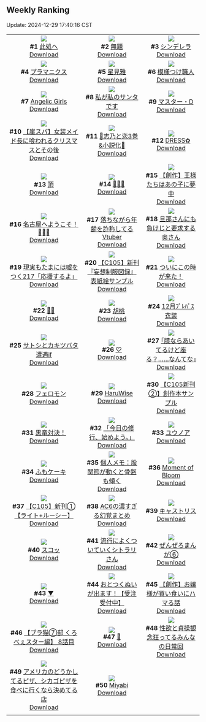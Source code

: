## Weekly Ranking
Update: 2024-12-29 17:40:16 CST

|      |      |      |
| :----: | :----: | :----: |
| ![](https://i.pixiv.re/c/240x480/img-master/img/2024/12/23/19/43/45/125456263_p0_master1200.jpg)<br>**#1** [此処へ](https://www.pixiv.net/artworks/125456263)<br>[Download](https://i.pixiv.re/img-original/img/2024/12/23/19/43/45/125456263_p0.jpg) | ![](https://i.pixiv.re/c/240x480/img-master/img/2024/12/23/00/24/30/125436762_p0_master1200.jpg)<br>**#2** [無題](https://www.pixiv.net/artworks/125436762)<br>[Download](https://i.pixiv.re/img-original/img/2024/12/23/00/24/30/125436762_p0.png) | ![](https://i.pixiv.re/c/240x480/img-master/img/2024/12/24/00/00/03/125465307_p0_master1200.jpg)<br>**#3** [シンデレラ](https://www.pixiv.net/artworks/125465307)<br>[Download](https://i.pixiv.re/img-original/img/2024/12/24/00/00/03/125465307_p0.png) |
| ![](https://i.pixiv.re/c/240x480/img-master/img/2024/12/23/00/00/21/125435446_p0_master1200.jpg)<br>**#4** [プラマニクス](https://www.pixiv.net/artworks/125435446)<br>[Download](https://i.pixiv.re/img-original/img/2024/12/23/00/00/21/125435446_p0.jpg) | ![](https://i.pixiv.re/c/240x480/img-master/img/2024/12/22/01/23/17/125403192_p0_master1200.jpg)<br>**#5** [星見雅](https://www.pixiv.net/artworks/125403192)<br>[Download](https://i.pixiv.re/img-original/img/2024/12/22/01/23/17/125403192_p0.png) | ![](https://i.pixiv.re/c/240x480/img-master/img/2024/12/23/20/30/02/125457725_p0_master1200.jpg)<br>**#6** [模様つけ職人](https://www.pixiv.net/artworks/125457725)<br>[Download](https://i.pixiv.re/img-original/img/2024/12/23/20/30/02/125457725_p0.png) |
| ![](https://i.pixiv.re/c/240x480/img-master/img/2024/12/23/00/01/39/125435641_p0_master1200.jpg)<br>**#7** [Angelic Girls](https://www.pixiv.net/artworks/125435641)<br>[Download](https://i.pixiv.re/img-original/img/2024/12/23/00/01/39/125435641_p0.jpg) | ![](https://i.pixiv.re/c/240x480/img-master/img/2024/12/22/07/30/01/125408413_p0_master1200.jpg)<br>**#8** [私が私のサンタです](https://www.pixiv.net/artworks/125408413)<br>[Download](https://i.pixiv.re/img-original/img/2024/12/22/07/30/01/125408413_p0.jpg) | ![](https://i.pixiv.re/c/240x480/img-master/img/2024/12/24/00/00/34/125465541_p0_master1200.jpg)<br>**#9** [マスター・D](https://www.pixiv.net/artworks/125465541)<br>[Download](https://i.pixiv.re/img-original/img/2024/12/24/00/00/34/125465541_p0.jpg) |
| ![](https://i.pixiv.re/c/240x480/img-master/img/2024/12/24/18/00/22/125486856_p0_master1200.jpg)<br>**#10** [【崖スパ】女装メイド長に喰われるクリスマスとその後](https://www.pixiv.net/artworks/125486856)<br>[Download](https://i.pixiv.re/img-original/img/2024/12/24/18/00/22/125486856_p0.jpg) | ![](https://i.pixiv.re/c/240x480/img-master/img/2024/12/22/00/09/17/125400864_p0_master1200.jpg)<br>**#11** [🩵志乃と恋3巻&小説化🩷](https://www.pixiv.net/artworks/125400864)<br>[Download](https://i.pixiv.re/img-original/img/2024/12/22/00/09/17/125400864_p0.jpg) | ![](https://i.pixiv.re/c/240x480/img-master/img/2024/12/23/00/01/47/125435652_p0_master1200.jpg)<br>**#12** [DRESS✿](https://www.pixiv.net/artworks/125435652)<br>[Download](https://i.pixiv.re/img-original/img/2024/12/23/00/01/47/125435652_p0.png) |
| ![](https://i.pixiv.re/c/240x480/img-master/img/2024/12/23/00/19/43/125436599_p0_master1200.jpg)<br>**#13** [頂](https://www.pixiv.net/artworks/125436599)<br>[Download](https://i.pixiv.re/img-original/img/2024/12/23/00/19/43/125436599_p0.jpg) | ![](https://i.pixiv.re/c/240x480/img-master/img/2024/12/23/00/00/47/125435535_p0_master1200.jpg)<br>**#14** [💜🦋🖤](https://www.pixiv.net/artworks/125435535)<br>[Download](https://i.pixiv.re/img-original/img/2024/12/23/00/00/47/125435535_p0.png) | ![](https://i.pixiv.re/c/240x480/img-master/img/2024/12/24/00/06/32/125466260_p0_master1200.jpg)<br>**#15** [【創作】王様たちはあの子に夢中](https://www.pixiv.net/artworks/125466260)<br>[Download](https://i.pixiv.re/img-original/img/2024/12/24/00/06/32/125466260_p0.jpg) |
| ![](https://i.pixiv.re/c/240x480/img-master/img/2024/12/23/10/18/56/125445529_p0_master1200.jpg)<br>**#16** [名古屋へようこそ！🍡🌸🧋](https://www.pixiv.net/artworks/125445529)<br>[Download](https://i.pixiv.re/img-original/img/2024/12/23/10/18/56/125445529_p0.jpg) | ![](https://i.pixiv.re/c/240x480/img-master/img/2024/12/23/20/29/47/125457711_p0_master1200.jpg)<br>**#17** [落ちながら年齢を詐称してるVtuber](https://www.pixiv.net/artworks/125457711)<br>[Download](https://i.pixiv.re/img-original/img/2024/12/23/20/29/47/125457711_p0.png) | ![](https://i.pixiv.re/c/240x480/img-master/img/2024/12/23/00/49/02/125435851_p0_master1200.jpg)<br>**#18** [旦那さんにも負けじと要求する奥さん](https://www.pixiv.net/artworks/125435851)<br>[Download](https://i.pixiv.re/img-original/img/2024/12/23/00/49/02/125435851_p0.jpg) |
| ![](https://i.pixiv.re/c/240x480/img-master/img/2024/12/22/18/40/51/125422046_p0_master1200.jpg)<br>**#19** [現実もたまには嘘をつく217「応援するよ」](https://www.pixiv.net/artworks/125422046)<br>[Download](https://i.pixiv.re/img-original/img/2024/12/22/18/40/51/125422046_p0.jpg) | ![](https://i.pixiv.re/c/240x480/img-master/img/2024/12/23/18/00/34/125453360_p0_master1200.jpg)<br>**#20** [【C105】新刊『妄想制服図録』表紙絵サンプル](https://www.pixiv.net/artworks/125453360)<br>[Download](https://i.pixiv.re/img-original/img/2024/12/23/18/00/34/125453360_p0.jpg) | ![](https://i.pixiv.re/c/240x480/img-master/img/2024/12/24/07/30/01/125474681_p0_master1200.jpg)<br>**#21** [ついにこの時が来た！](https://www.pixiv.net/artworks/125474681)<br>[Download](https://i.pixiv.re/img-original/img/2024/12/24/07/30/01/125474681_p0.jpg) |
| ![](https://i.pixiv.re/c/240x480/img-master/img/2024/12/24/00/00/27/125465497_p0_master1200.jpg)<br>**#22** [🎄🐱](https://www.pixiv.net/artworks/125465497)<br>[Download](https://i.pixiv.re/img-original/img/2024/12/24/00/00/27/125465497_p0.jpg) | ![](https://i.pixiv.re/c/240x480/img-master/img/2024/12/23/00/08/59/125436144_p0_master1200.jpg)<br>**#23** [胡桃](https://www.pixiv.net/artworks/125436144)<br>[Download](https://i.pixiv.re/img-original/img/2024/12/23/00/08/59/125436144_p0.jpg) | ![](https://i.pixiv.re/c/240x480/img-master/img/2024/12/24/16/20/26/125484141_p0_master1200.jpg)<br>**#24** [12月ﾌﾟﾚﾊﾟｽ衣装](https://www.pixiv.net/artworks/125484141)<br>[Download](https://i.pixiv.re/img-original/img/2024/12/24/16/20/26/125484141_p0.jpg) |
| ![](https://i.pixiv.re/c/240x480/img-master/img/2024/12/23/22/19/55/125461674_p0_master1200.jpg)<br>**#25** [サトシとカキツバタ遭遇if](https://www.pixiv.net/artworks/125461674)<br>[Download](https://i.pixiv.re/img-original/img/2024/12/23/22/19/55/125461674_p0.png) | ![](https://i.pixiv.re/c/240x480/img-master/img/2024/12/23/00/00/13/125435419_p0_master1200.jpg)<br>**#26** [♡](https://www.pixiv.net/artworks/125435419)<br>[Download](https://i.pixiv.re/img-original/img/2024/12/23/00/00/13/125435419_p0.png) | ![](https://i.pixiv.re/c/240x480/img-master/img/2024/12/23/17/10/49/125452231_p0_master1200.jpg)<br>**#27** [｢膝ならあいてるけど座る？……なんてな｣](https://www.pixiv.net/artworks/125452231)<br>[Download](https://i.pixiv.re/img-original/img/2024/12/23/17/10/49/125452231_p0.jpg) |
| ![](https://i.pixiv.re/c/240x480/img-master/img/2024/12/23/07/00/02/125443000_p0_master1200.jpg)<br>**#28** [フェロモン](https://www.pixiv.net/artworks/125443000)<br>[Download](https://i.pixiv.re/img-original/img/2024/12/23/07/00/02/125443000_p0.png) | ![](https://i.pixiv.re/c/240x480/img-master/img/2024/12/23/10/35/33/125445742_p0_master1200.jpg)<br>**#29** [HaruWise](https://www.pixiv.net/artworks/125445742)<br>[Download](https://i.pixiv.re/img-original/img/2024/12/23/10/35/33/125445742_p0.png) | ![](https://i.pixiv.re/c/240x480/img-master/img/2024/12/23/18/00/44/125453391_p0_master1200.jpg)<br>**#30** [【C105新刊②】創作本サンプル](https://www.pixiv.net/artworks/125453391)<br>[Download](https://i.pixiv.re/img-original/img/2024/12/23/18/00/44/125453391_p0.png) |
| ![](https://i.pixiv.re/c/240x480/img-master/img/2024/12/23/13/12/53/125448298_p0_master1200.jpg)<br>**#31** [黒竜対決！](https://www.pixiv.net/artworks/125448298)<br>[Download](https://i.pixiv.re/img-original/img/2024/12/23/13/12/53/125448298_p0.jpg) | ![](https://i.pixiv.re/c/240x480/img-master/img/2024/12/23/00/02/17/125435707_p0_master1200.jpg)<br>**#32** [「今日の修行、始めよう。」](https://www.pixiv.net/artworks/125435707)<br>[Download](https://i.pixiv.re/img-original/img/2024/12/23/00/02/17/125435707_p0.png) | ![](https://i.pixiv.re/c/240x480/img-master/img/2024/12/23/11/35/16/125446567_p0_master1200.jpg)<br>**#33** [ユウノア](https://www.pixiv.net/artworks/125446567)<br>[Download](https://i.pixiv.re/img-original/img/2024/12/23/11/35/16/125446567_p0.jpg) |
| ![](https://i.pixiv.re/c/240x480/img-master/img/2024/12/23/02/18/06/125439675_p0_master1200.jpg)<br>**#34** [ふもケーキ](https://www.pixiv.net/artworks/125439675)<br>[Download](https://i.pixiv.re/img-original/img/2024/12/23/02/18/06/125439675_p0.jpg) | ![](https://i.pixiv.re/c/240x480/img-master/img/2024/12/24/06/00/06/125473379_p0_master1200.jpg)<br>**#35** [個人メモ：股関節が動くと骨盤も傾く](https://www.pixiv.net/artworks/125473379)<br>[Download](https://i.pixiv.re/img-original/img/2024/12/24/06/00/06/125473379_p0.jpg) | ![](https://i.pixiv.re/c/240x480/img-master/img/2024/12/23/00/16/49/125436507_p0_master1200.jpg)<br>**#36** [Moment of Bloom](https://www.pixiv.net/artworks/125436507)<br>[Download](https://i.pixiv.re/img-original/img/2024/12/23/00/16/49/125436507_p0.jpg) |
| ![](https://i.pixiv.re/c/240x480/img-master/img/2024/12/23/20/06/29/125457051_p0_master1200.jpg)<br>**#37** [【C105】新刊①【ライト+ルーシー】](https://www.pixiv.net/artworks/125457051)<br>[Download](https://i.pixiv.re/img-original/img/2024/12/23/20/06/29/125457051_p0.png) | ![](https://i.pixiv.re/c/240x480/img-master/img/2024/12/23/13/37/31/125448663_p0_master1200.jpg)<br>**#38** [AC6の濃すぎる幻覚まとめ](https://www.pixiv.net/artworks/125448663)<br>[Download](https://i.pixiv.re/img-original/img/2024/12/23/13/37/31/125448663_p0.jpg) | ![](https://i.pixiv.re/c/240x480/img-master/img/2024/12/22/12/36/32/125414062_p0_master1200.jpg)<br>**#39** [キャストリス](https://www.pixiv.net/artworks/125414062)<br>[Download](https://i.pixiv.re/img-original/img/2024/12/22/12/36/32/125414062_p0.jpg) |
| ![](https://i.pixiv.re/c/240x480/img-master/img/2024/12/23/01/42/48/125438949_p0_master1200.jpg)<br>**#40** [スコッ](https://www.pixiv.net/artworks/125438949)<br>[Download](https://i.pixiv.re/img-original/img/2024/12/23/01/42/48/125438949_p0.jpg) | ![](https://i.pixiv.re/c/240x480/img-master/img/2024/12/23/00/00/03/125435369_p0_master1200.jpg)<br>**#41** [流行によくついていくシトラリさん](https://www.pixiv.net/artworks/125435369)<br>[Download](https://i.pixiv.re/img-original/img/2024/12/23/00/00/03/125435369_p0.jpg) | ![](https://i.pixiv.re/c/240x480/img-master/img/2024/12/23/22/32/11/125462130_p0_master1200.jpg)<br>**#42** [ぜんぜろまんが⑥](https://www.pixiv.net/artworks/125462130)<br>[Download](https://i.pixiv.re/img-original/img/2024/12/23/22/32/11/125462130_p0.png) |
| ![](https://i.pixiv.re/c/240x480/img-master/img/2024/12/23/00/45/01/125437427_p0_master1200.jpg)<br>**#43** [▼](https://www.pixiv.net/artworks/125437427)<br>[Download](https://i.pixiv.re/img-original/img/2024/12/23/00/45/01/125437427_p0.png) | ![](https://i.pixiv.re/c/240x480/img-master/img/2024/12/23/18/06/48/125453617_p0_master1200.jpg)<br>**#44** [おとつくぬいが出ます！【受注受付中】](https://www.pixiv.net/artworks/125453617)<br>[Download](https://i.pixiv.re/img-original/img/2024/12/23/18/06/48/125453617_p0.jpg) | ![](https://i.pixiv.re/c/240x480/img-master/img/2024/12/22/07/42/49/125408558_p0_master1200.jpg)<br>**#45** [【創作】お嬢様が買い食いにハマる話](https://www.pixiv.net/artworks/125408558)<br>[Download](https://i.pixiv.re/img-original/img/2024/12/22/07/42/49/125408558_p0.jpg) |
| ![](https://i.pixiv.re/c/240x480/img-master/img/2024/12/23/19/00/14/125455006_p0_master1200.jpg)<br>**#46** [【ブラ猫⑦部 くろべぇスター編】 8話目](https://www.pixiv.net/artworks/125455006)<br>[Download](https://i.pixiv.re/img-original/img/2024/12/23/19/00/14/125455006_p0.jpg) | ![](https://i.pixiv.re/c/240x480/img-master/img/2024/12/23/00/00/39/125435510_p0_master1200.jpg)<br>**#47** [🐰](https://www.pixiv.net/artworks/125435510)<br>[Download](https://i.pixiv.re/img-original/img/2024/12/23/00/00/39/125435510_p0.png) | ![](https://i.pixiv.re/c/240x480/img-master/img/2024/12/23/22/20/55/125461709_p0_master1200.jpg)<br>**#48** [性欲と貞操観念狂ってるみんなの日常回](https://www.pixiv.net/artworks/125461709)<br>[Download](https://i.pixiv.re/img-original/img/2024/12/23/22/20/55/125461709_p0.png) |
| ![](https://i.pixiv.re/c/240x480/img-master/img/2024/12/23/12/00/03/125446943_p0_master1200.jpg)<br>**#49** [アメリカのどうかしてるピザ、シカゴピザを食べに行くなら決めてる店](https://www.pixiv.net/artworks/125446943)<br>[Download](https://i.pixiv.re/img-original/img/2024/12/23/12/00/03/125446943_p0.jpg) | ![](https://i.pixiv.re/c/240x480/img-master/img/2024/12/23/09/13/09/125444741_p0_master1200.jpg)<br>**#50** [Miyabi](https://www.pixiv.net/artworks/125444741)<br>[Download](https://i.pixiv.re/img-original/img/2024/12/23/09/13/09/125444741_p0.jpg) |
|      |
